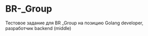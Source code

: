 # BR-_Group
Тестовое задание для BR _Group на позицию Golang developer, разработчик backend (middle)
